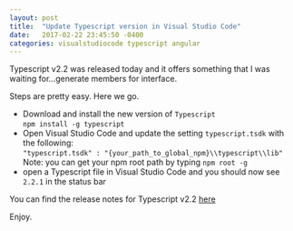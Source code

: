 ```yaml
---
layout: post
title:  "Update Typescript version in Visual Studio Code"
date:   2017-02-22 23:45:50 -0400
categories: visualstudiocode typescript angular
---
```


Typescript v2.2 was released today and it offers something that I was waiting for...generate members for interface.

Steps are pretty easy. Here we go.

* Download and install the new version of `Typescript`
<br />`npm install -g typescript`
* Open Visual Studio Code and update the setting `typescript.tsdk` with the following:
<br />`"typescript.tsdk" : "{your_path_to_global_npm}\\typescript\\lib"`
<br />Note: you can get your npm root path by typing `npm root -g`
* open a Typescript file in Visual Studio Code and you should now see `2.2.1` in the status bar

You can find the release notes for Typescript v2.2 [here](https://blogs.msdn.microsoft.com/typescript/2017/02/22/announcing-typescript-2-2/)

Enjoy.
